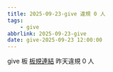 ```yaml
---
title: 2025-09-23-give 違規 0 人
tags:
    - give
abbrlink: 2025-09-23-give
date: give-2025-09-23 12:00:00
---
```

give 板 [板規連結](https://www.ptt.cc/bbs/give/M.1612495900.A.C32.html)
昨天違規 0 人
